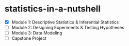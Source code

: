# statistics-in-a-nutshell

- [x] Module 1: Descriptive Statistics & Inferential Statistics
- [ ] Module 2: Designing Experiments & Testing Hypotheses
- [ ] Module 3: Data Modeling
- [ ] Capstone Project
